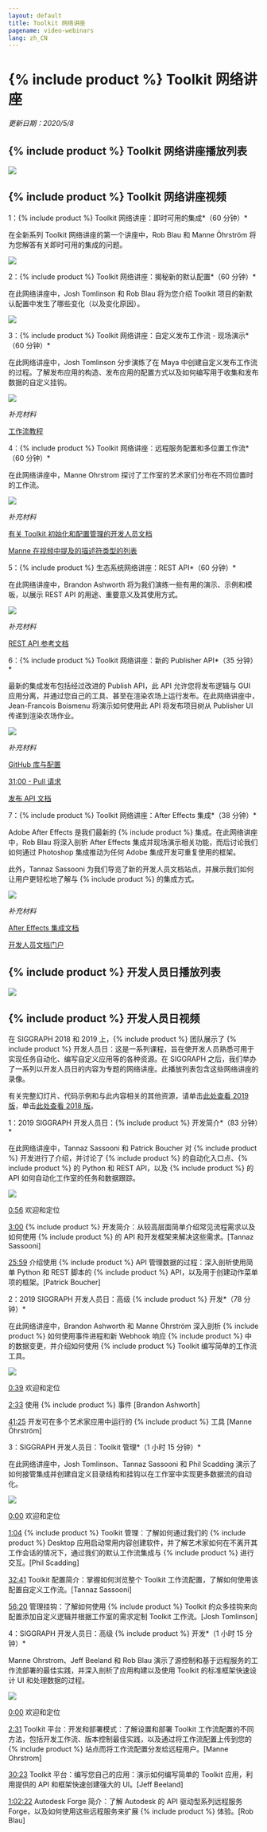 ```yaml
---
layout: default
title: Toolkit 网络讲座
pagename: video-webinars
lang: zh_CN
---
```

  
# {% include product %} Toolkit 网络讲座

*更新日期：2020/5/8*

## {% include product %} Toolkit 网络讲座播放列表

[![](images/toolkit-playlist.png)](https://www.youtube.com/watch?v=rgzHEwUhENI&list=PLEOzU2tEw33q65lv0_AKDT6tbpi6vgMDH)

## {% include product %} Toolkit 网络讲座视频


1：{% include product %} Toolkit 网络讲座：即时可用的集成*（60 分钟）*

在全新系列 Toolkit 网络讲座的第一个讲座中，Rob Blau 和 Manne Öhrström 将为您解答有关即时可用的集成的问题。

[![](https://img.youtube.com/vi/rgzHEwUhENI/0.jpg)](https://www.youtube.com/watch?v=rgzHEwUhENI)

2：{% include product %} Toolkit 网络讲座：揭秘新的默认配置*（60 分钟）*

在此网络讲座中，Josh Tomlinson 和 Rob Blau 将为您介绍 Toolkit 项目的新默认配置中发生了哪些变化（以及变化原因）。

[![](https://img.youtube.com/vi/eKHaC1dZCeE/0.jpg)](https://www.youtube.com/watch?v=eKHaC1dZCeE)

3：{% include product %} Toolkit 网络讲座：自定义发布工作流 - 现场演示*（60 分钟）*

在此网络讲座中，Josh Tomlinson 分步演练了在 Maya 中创建自定义发布工作流的过程。了解发布应用的构造、发布应用的配置方式以及如何编写用于收集和发布数据的自定义挂钩。

[![](https://img.youtube.com/vi/pH4mylrnktY/0.jpg)](https://www.youtube.com/watch?v=pH4mylrnktY)

*补充材料*

[工作流教程](https://developer.shotgridsoftware.com/zh_CN/cb8926fc/)

4：{% include product %} Toolkit 网络讲座：远程服务配置和多位置工作流*（60 分钟）*

在此网络讲座中，Manne Ohrstrom 探讨了工作室的艺术家们分布在不同位置时的工作流。

[![](https://img.youtube.com/vi/NyIk07F2RoM/0.jpg)](https://www.youtube.com/watch?v=NyIk07F2RoM)

*补充材料*

[有关 Toolkit 初始化和配置管理的开发人员文档](https://developer.shotgridsoftware.com/tk-core/initializing.html)

[Manne 在视频中提及的描述符类型的列表](https://developer.shotgridsoftware.com/tk-core/descriptor.html#descriptor-types)

5：{% include product %} 生态系统网络讲座：REST API*（60 分钟）*

在此网络讲座中，Brandon Ashworth 将为我们演练一些有用的演示、示例和模板，以展示 REST API 的用途、重要意义及其使用方式。

[![](https://img.youtube.com/vi/3xPPj2pbHVQ/0.jpg)](https://www.youtube.com/watch?v=3xPPj2pbHVQ)

*补充材料*

[REST API 参考文档](https://developer.shotgridsoftware.com/rest-api/)

6：{% include product %} Toolkit 网络讲座：新的 Publisher API*（35 分钟）*

最新的集成发布包括经过改进的 Publish API，此 API 允许您将发布逻辑与 GUI 应用分离，并通过您自己的工具、甚至在渲染农场上运行发布。在此网络讲座中，Jean-Francois Boismenu 将演示如何使用此 API 将发布项目树从 Publisher UI 传递到渲染农场作业。

[![](https://img.youtube.com/vi/ZxP3IXHt47U/0.jpg)](https://www.youtube.com/watch?v=ZxP3IXHt47U)

*补充材料*

[GitHub 库与配置](https://github.com/shotgunsoftware/tk-config-publish_api_webinar)

[31:00 - Pull 请求](https://github.com/shotgunsoftware/tk-config-publish_api_webinar/pull/1)

[发布 API 文档](https://developer.shotgridsoftware.com/tk-multi-publish2/)

7：{% include product %} Toolkit 网络讲座：After Effects 集成*（38 分钟）*

Adobe After Effects 是我们最新的 {% include product %} 集成。在此网络讲座中，Rob Blau 将深入剖析 After Effects 集成并现场演示相关功能，而后讨论我们如何通过 Photoshop 集成推动为任何 Adobe 集成开发可重复使用的框架。  
  
此外，Tannaz Sassooni 为我们导览了新的开发人员文档站点，并展示我们如何让用户更轻松地了解与 {% include product %} 的集成方式。

[![](https://img.youtube.com/vi/g-062_VTbAI/0.jpg)](https://www.youtube.com/watch?v=g-062_VTbAI)

*补充材料*

[After Effects 集成文档](https://developer.shotgridsoftware.com/zh_CN/1eca509c/)

[开发人员文档门户](https://developer.shotgridsoftware.com/zh_CN/)

## {% include product %} 开发人员日播放列表


[![](images/dev-day-playlist.png)](https://www.youtube.com/watch?v=i0aVJepZw8Y&list=PLEOzU2tEw33r4yfX7_WD7anyKrsDpQY2d)


## {% include product %} 开发人员日视频


在 SIGGRAPH 2018 和 2019 上，{% include product %} 团队展示了 {% include product %} 开发人员日：这是一系列课程，旨在使开发人员熟悉可用于实现任务自动化、编写自定义应用等的各种资源。在 SIGGRAPH 之后，我们举办了一系列以开发人员日的内容为专题的网络讲座。此播放列表包含这些网络讲座的录像。

有关完整幻灯片、代码示例和与此内容相关的其他资源，请单击[此处查看 2019 版](https://github.com/shotgunsoftware/sg-siggraph-2019)，单击[此处查看 2018 版](https://github.com/shotgunsoftware/sg-devday-2018/)。

1：2019 SIGGRAPH 开发人员日：{% include product %} 开发简介*（83 分钟）*

在此网络讲座中，Tannaz Sassooni 和 Patrick Boucher 对 {% include product %} 开发进行了介绍，并讨论了 {% include product %} 的自动化入口点、{% include product %} 的 Python 和 REST API，以及 {% include product %} 的 API 如何自动化工作室的任务和数据跟踪。

[![](https://img.youtube.com/vi/i0aVJepZw8Y/0.jpg)](https://www.youtube.com/watch?v=i0aVJepZw8Y)

[0:56](https://www.youtube.com/watch?v=i0aVJepZw8Y&list=PLEOzU2tEw33r4yfX7_WD7anyKrsDpQY2d&index=1&t=56s) 欢迎和定位

[3:00](https://www.youtube.com/watch?v=i0aVJepZw8Y&list=PLEOzU2tEw33r4yfX7_WD7anyKrsDpQY2d&index=1&t=180s) {% include product %} 开发简介：从较高层面简单介绍常见流程需求以及如何使用 {% include product %} 的 API 和开发框架来解决这些需求。[Tannaz Sassooni]

[25:59](https://www.youtube.com/watch?v=i0aVJepZw8Y&list=PLEOzU2tEw33r4yfX7_WD7anyKrsDpQY2d&index=1&t=1559s) 介绍使用 {% include product %} API 管理数据的过程：深入剖析使用简单 Python 和 REST 脚本的 {% include product %} API，以及用于创建动作菜单项的框架。[Patrick Boucher]

2：2019 SIGGRAPH 开发人员日：高级 {% include product %} 开发*（78 分钟）*

在此网络讲座中，Brandon Ashworth 和 Manne Öhrström 深入剖析 {% include product %} 如何使用事件进程和新 Webhook 响应 {% include product %} 中的数据变更，并介绍如何使用 {% include product %} Toolkit 编写简单的工作流工具。

[![](https://img.youtube.com/vi/xUeY1pECHdI/0.jpg)](https://www.youtube.com/watch?v=xUeY1pECHdI)

[0:39](https://www.youtube.com/watch?v=xUeY1pECHdI&list=PLEOzU2tEw33r4yfX7_WD7anyKrsDpQY2d&index=2&t=39s) 欢迎和定位

[2:33](https://www.youtube.com/watch?v=xUeY1pECHdI&list=PLEOzU2tEw33r4yfX7_WD7anyKrsDpQY2d&index=2&t=153s) 使用 {% include product %} 事件 [Brandon Ashworth]

[41:25](https://www.youtube.com/watch?v=xUeY1pECHdI&list=PLEOzU2tEw33r4yfX7_WD7anyKrsDpQY2d&index=2&t=2485s) 开发可在多个艺术家应用中运行的 {% include product %} 工具 [Manne Öhrström]

3：SIGGRAPH 开发人员日：Toolkit 管理*（1 小时 15 分钟）*

在此网络讲座中，Josh Tomlinson、Tannaz Sassooni 和 Phil Scadding 演示了如何接管集成并创建自定义目录结构和挂钩以在工作室中实现更多数据流的自动化。

[![](https://img.youtube.com/vi/7qZfy7KXXX0/0.jpg)](https://www.youtube.com/watch?v=7qZfy7KXXX0)

[0:00](https://www.youtube.com/watch?v=7qZfy7KXXX0&list=PLEOzU2tEw33r4yfX7_WD7anyKrsDpQY2d&index=2&t=0s) 欢迎和定位

[1:04](https://www.youtube.com/watch?v=7qZfy7KXXX0&list=PLEOzU2tEw33r4yfX7_WD7anyKrsDpQY2d&index=2&t=64s) {% include product %} Toolkit 管理：了解如何通过我们的 {% include product %} Desktop 应用启动常用内容创建软件，并了解艺术家如何在不离开其工作会话的情况下，通过我们的默认工作流集成与 {% include product %} 进行交互。[Phil Scadding]

[32:41](https://www.youtube.com/watch?v=7qZfy7KXXX0&list=PLEOzU2tEw33r4yfX7_WD7anyKrsDpQY2d&index=2&t=1961s) Toolkit 配置简介：掌握如何浏览整个 Toolkit 工作流配置，了解如何使用该配置自定义工作流。[Tannaz Sassooni]

[56:20](https://www.youtube.com/watch?v=7qZfy7KXXX0&list=PLEOzU2tEw33r4yfX7_WD7anyKrsDpQY2d&index=2&t=3380s) 管理挂钩：了解如何使用 {% include product %} Toolkit 的众多挂钩来向配置添加自定义逻辑并根据工作室的需求定制 Toolkit 工作流。[Josh Tomlinson]

4：SIGGRAPH 开发人员日：高级 {% include product %} 开发*（1 小时 15 分钟）*

Manne Ohrstrom、Jeff Beeland 和 Rob Blau 演示了源控制和基于远程服务的工作流部署的最佳实践，并深入剖析了应用构建以及使用 Toolkit 的标准框架快速设计 UI 和处理数据的过程。

[![](https://img.youtube.com/vi/bT2WlQaJVmY/0.jpg)](https://www.youtube.com/watch?v=bT2WlQaJVmY)

[0:00](https://www.youtube.com/watch?v=bT2WlQaJVmY&list=PLEOzU2tEw33r4yfX7_WD7anyKrsDpQY2d&index=3&t=0s) 欢迎和定位

[2:31](https://www.youtube.com/watch?v=bT2WlQaJVmY&list=PLEOzU2tEw33r4yfX7_WD7anyKrsDpQY2d&index=3&t=151s) Toolkit 平台：开发和部署模式：了解设置和部署 Toolkit 工作流配置的不同方法，包括开发工作流、版本控制最佳实践，以及通过将工作流配置上传到您的 {% include product %} 站点而将工作流配置分发给远程用户。[Manne Ohrstrom]

[30:23](https://www.youtube.com/watch?v=bT2WlQaJVmY&list=PLEOzU2tEw33r4yfX7_WD7anyKrsDpQY2d&index=3&t=1823s) Toolkit 平台：编写您自己的应用：演示如何编写简单的 Toolkit 应用，利用提供的 API 和框架快速创建强大的 UI。[Jeff Beeland]

[1:02:22](https://www.youtube.com/watch?v=bT2WlQaJVmY&list=PLEOzU2tEw33r4yfX7_WD7anyKrsDpQY2d&index=3&t=3742s) Autodesk Forge 简介：了解 Autodesk 的 API 驱动型系列远程服务 Forge，以及如何使用这些远程服务来扩展 {% include product %} 体验。[Rob Blau]
  
